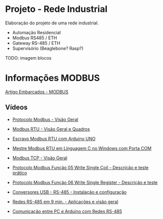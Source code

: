 # Projeto - Rede Industrial

Elaboração do projeto de uma rede industrial.

- Automação Residencial
- Modbus RS485 / ETH
- Gateway RS-485 / ETH
- Supervisório (Beaglebone? Rasp?) 

TODO: imagem blocos

# Informações MODBUS

[Artigo Embarcados - MODBUS](https://embarcados.com.br/protocolo-modbus/)

## Vídeos

- [Protocolo Modbus - Visão Geral](https://youtu.be/VAKjLpGTnlg?si=guDVsFOuhSy2Q_jH)

- [Modbus RTU - Visão Geral e Quadros](https://youtu.be/5WujXizJGVY?si=Zd76ZaflpIU2qSSx)

- [Escravo Modbus RTU com Arduino UNO](https://youtu.be/WJf5lrcVlxk?si=OrRIV2mLk_qW8y4I)

- [Mestre Modbus RTU em Linguagem C no Windows com Porta COM](https://youtu.be/lJxPgsnx5ek?si=B0_u_npTb-J9gn29)

- [Modbus TCP - Visão Geral](https://youtu.be/eXpMlIvzbm8?si=GHQikuvd5_7lekrx)

- [Protocolo Modbus Função 05 Write Single Coil - Descrição e teste prático](https://youtu.be/70G07Ntt4A4?si=9J-1WslpKuyIMk7s)

- [Protocolo Modbus Função 06 Write Single Register - Descrição e teste](https://youtu.be/o-yvpTn06Lw?si=nZmskSL5BVUNcErq)

- [Conversores USB - RS-485 - Instalação e configuração](https://youtu.be/nNvafjtR4qs?si=FSn3jSBkdorKty0X)

- [Redes RS-485 em 9 min. - Aplicações e visão geral](https://youtu.be/omvJEXnUOD4?si=j7yav8GlPldYUFyS)
  
- [Comunicação entre PC e Arduino com Redes RS-485](https://youtu.be/uyfrKrxShYA?si=zaMK3tUCpzrfDGSa)
  